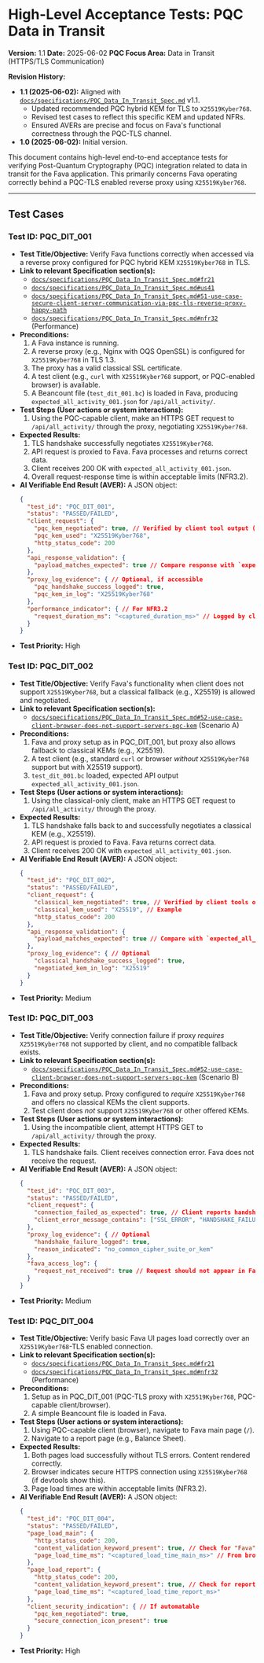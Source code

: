 # High-Level Acceptance Tests: PQC Data in Transit

**Version:** 1.1
**Date:** 2025-06-02
**PQC Focus Area:** Data in Transit (HTTPS/TLS Communication)

**Revision History:**
*   **1.1 (2025-06-02):** Aligned with [`docs/specifications/PQC_Data_In_Transit_Spec.md`](../../../docs/specifications/PQC_Data_In_Transit_Spec.md) v1.1.
    *   Updated recommended PQC hybrid KEM for TLS to `X25519Kyber768`.
    *   Revised test cases to reflect this specific KEM and updated NFRs.
    *   Ensured AVERs are precise and focus on Fava's functional correctness through the PQC-TLS channel.
*   **1.0 (2025-06-02):** Initial version.

This document contains high-level end-to-end acceptance tests for verifying Post-Quantum Cryptography (PQC) integration related to data in transit for the Fava application. This primarily concerns Fava operating correctly behind a PQC-TLS enabled reverse proxy using `X25519Kyber768`.

---

## Test Cases

### Test ID: PQC_DIT_001
*   **Test Title/Objective:** Verify Fava functions correctly when accessed via a reverse proxy configured for PQC hybrid KEM `X25519Kyber768` in TLS.
*   **Link to relevant Specification section(s):**
    *   [`docs/specifications/PQC_Data_In_Transit_Spec.md#fr21`](../../../docs/specifications/PQC_Data_In_Transit_Spec.md#fr21)
    *   [`docs/specifications/PQC_Data_In_Transit_Spec.md#us41`](../../../docs/specifications/PQC_Data_In_Transit_Spec.md#us41)
    *   [`docs/specifications/PQC_Data_In_Transit_Spec.md#51-use-case-secure-client-server-communication-via-pqc-tls-reverse-proxy-happy-path`](../../../docs/specifications/PQC_Data_In_Transit_Spec.md#51-use-case-secure-client-server-communication-via-pqc-tls-reverse-proxy-happy-path)
    *   [`docs/specifications/PQC_Data_In_Transit_Spec.md#nfr32`](../../../docs/specifications/PQC_Data_In_Transit_Spec.md#nfr32) (Performance)
*   **Preconditions:**
    1.  A Fava instance is running.
    2.  A reverse proxy (e.g., Nginx with OQS OpenSSL) is configured for `X25519Kyber768` in TLS 1.3.
    3.  The proxy has a valid classical SSL certificate.
    4.  A test client (e.g., `curl` with `X25519Kyber768` support, or PQC-enabled browser) is available.
    5.  A Beancount file (`test_dit_001.bc`) is loaded in Fava, producing `expected_all_activity_001.json` for `/api/all_activity/`.
*   **Test Steps (User actions or system interactions):**
    1.  Using the PQC-capable client, make an HTTPS GET request to `/api/all_activity/` through the proxy, negotiating `X25519Kyber768`.
*   **Expected Results:**
    1.  TLS handshake successfully negotiates `X25519Kyber768`.
    2.  API request is proxied to Fava. Fava processes and returns correct data.
    3.  Client receives 200 OK with `expected_all_activity_001.json`.
    4.  Overall request-response time is within acceptable limits (NFR3.2).
*   **AI Verifiable End Result (AVER):**
    A JSON object:
    ```json
    {
      "test_id": "PQC_DIT_001",
      "status": "PASSED/FAILED",
      "client_request": {
        "pqc_kem_negotiated": true, // Verified by client tool output (e.g. curl verbose) or proxy logs
        "pqc_kem_used": "X25519Kyber768",
        "http_status_code": 200
      },
      "api_response_validation": {
        "payload_matches_expected": true // Compare response with `expected_all_activity_001.json`
      },
      "proxy_log_evidence": { // Optional, if accessible
        "pqc_handshake_success_logged": true,
        "pqc_kem_in_log": "X25519Kyber768"
      },
      "performance_indicator": { // For NFR3.2
        "request_duration_ms": "<captured_duration_ms>" // Logged by client or test harness
      }
    }
    ```
*   **Test Priority:** High

### Test ID: PQC_DIT_002
*   **Test Title/Objective:** Verify Fava's functionality when client does not support `X25519Kyber768`, but a classical fallback (e.g., X25519) is allowed and negotiated.
*   **Link to relevant Specification section(s):**
    *   [`docs/specifications/PQC_Data_In_Transit_Spec.md#52-use-case-client-browser-does-not-support-servers-pqc-kem`](../../../docs/specifications/PQC_Data_In_Transit_Spec.md#52-use-case-client-browser-does-not-support-servers-pqc-kem) (Scenario A)
*   **Preconditions:**
    1.  Fava and proxy setup as in PQC_DIT_001, but proxy also allows fallback to classical KEMs (e.g., X25519).
    2.  A test client (e.g., standard `curl` or browser *without* `X25519Kyber768` support but with X25519 support).
    3.  `test_dit_001.bc` loaded, expected API output `expected_all_activity_001.json`.
*   **Test Steps (User actions or system interactions):**
    1.  Using the classical-only client, make an HTTPS GET request to `/api/all_activity/` through the proxy.
*   **Expected Results:**
    1.  TLS handshake falls back to and successfully negotiates a classical KEM (e.g., X25519).
    2.  API request is proxied to Fava. Fava returns correct data.
    3.  Client receives 200 OK with `expected_all_activity_001.json`.
*   **AI Verifiable End Result (AVER):**
    A JSON object:
    ```json
    {
      "test_id": "PQC_DIT_002",
      "status": "PASSED/FAILED",
      "client_request": {
        "classical_kem_negotiated": true, // Verified by client tools or proxy logs
        "classical_kem_used": "X25519", // Example
        "http_status_code": 200
      },
      "api_response_validation": {
        "payload_matches_expected": true // Compare with `expected_all_activity_001.json`
      },
      "proxy_log_evidence": { // Optional
        "classical_handshake_success_logged": true,
        "negotiated_kem_in_log": "X25519"
      }
    }
    ```
*   **Test Priority:** Medium

### Test ID: PQC_DIT_003
*   **Test Title/Objective:** Verify connection failure if proxy *requires* `X25519Kyber768` not supported by client, and no compatible fallback exists.
*   **Link to relevant Specification section(s):**
    *   [`docs/specifications/PQC_Data_In_Transit_Spec.md#52-use-case-client-browser-does-not-support-servers-pqc-kem`](../../../docs/specifications/PQC_Data_In_Transit_Spec.md#52-use-case-client-browser-does-not-support-servers-pqc-kem) (Scenario B)
*   **Preconditions:**
    1.  Fava and proxy setup. Proxy configured to *require* `X25519Kyber768` and offers no classical KEMs the client supports.
    2.  Test client does *not* support `X25519Kyber768` or other offered KEMs.
*   **Test Steps (User actions or system interactions):**
    1.  Using the incompatible client, attempt HTTPS GET to `/api/all_activity/` through the proxy.
*   **Expected Results:**
    1.  TLS handshake fails. Client receives connection error. Fava does not receive the request.
*   **AI Verifiable End Result (AVER):**
    A JSON object:
    ```json
    {
      "test_id": "PQC_DIT_003",
      "status": "PASSED/FAILED",
      "client_request": {
        "connection_failed_as_expected": true, // Client reports handshake failure
        "client_error_message_contains": ["SSL_ERROR", "HANDSHAKE_FAILURE"]
      },
      "proxy_log_evidence": { // Optional
        "handshake_failure_logged": true,
        "reason_indicated": "no_common_cipher_suite_or_kem"
      },
      "fava_access_log": {
        "request_not_received": true // Request should not appear in Fava's logs
      }
    }
    ```
*   **Test Priority:** Medium

### Test ID: PQC_DIT_004
*   **Test Title/Objective:** Verify basic Fava UI pages load correctly over an `X25519Kyber768`-TLS enabled connection.
*   **Link to relevant Specification section(s):**
    *   [`docs/specifications/PQC_Data_In_Transit_Spec.md#fr21`](../../../docs/specifications/PQC_Data_In_Transit_Spec.md#fr21)
    *   [`docs/specifications/PQC_Data_In_Transit_Spec.md#nfr32`](../../../docs/specifications/PQC_Data_In_Transit_Spec.md#nfr32) (Performance)
*   **Preconditions:**
    1.  Setup as in PQC_DIT_001 (PQC-TLS proxy with `X25519Kyber768`, PQC-capable client/browser).
    2.  A simple Beancount file is loaded in Fava.
*   **Test Steps (User actions or system interactions):**
    1.  Using PQC-capable client (browser), navigate to Fava main page (`/`).
    2.  Navigate to a report page (e.g., Balance Sheet).
*   **Expected Results:**
    1.  Both pages load successfully without TLS errors. Content rendered correctly.
    2.  Browser indicates secure HTTPS connection using `X25519Kyber768` (if devtools show this).
    3.  Page load times are within acceptable limits (NFR3.2).
*   **AI Verifiable End Result (AVER):**
    A JSON object:
    ```json
    {
      "test_id": "PQC_DIT_004",
      "status": "PASSED/FAILED",
      "page_load_main": {
        "http_status_code": 200,
        "content_validation_keyword_present": true, // Check for "Fava" or "Balance Sheet" in HTML
        "page_load_time_ms": "<captured_load_time_main_ms>" // From browser devtools or test harness
      },
      "page_load_report": {
        "http_status_code": 200,
        "content_validation_keyword_present": true, // Check for report-specific keyword
        "page_load_time_ms": "<captured_load_time_report_ms>"
      },
      "client_security_indication": { // If automatable
        "pqc_kem_negotiated": true,
        "secure_connection_icon_present": true
      }
    }
    ```
*   **Test Priority:** High